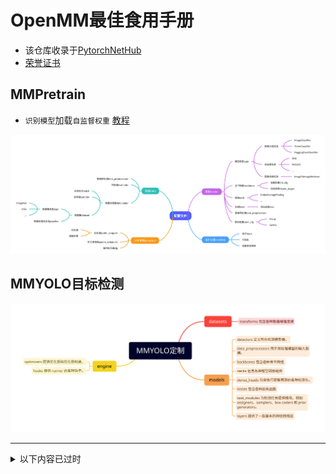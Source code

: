# OpenMM最佳食用手册

- 该仓库收录于[PytorchNetHub](https://github.com/bobo0810/PytorchNetHub)
- [荣誉证书 ](荣誉证书)




## MMPretrain
- `识别模型`加载`自监督权重`   [教程](MMPretrain/load_weight.md) 

![MMPretrain-导出](assets/MMPretrain-导出.jpg)

## MMYOLO目标检测

![MMYOLO定制](assets/MMYOLO定制.svg)

------


<details>
<summary>以下内容已过时</summary>
## MMClassification图像识别

![配置文件](assets/配置文件.svg)

<center>整体框架图</center>

[配置文件-官方教程](https://mmclassification.readthedocs.io/zh_CN/dev-1.x/user_guides/config.html)

优势

- 模型库：支持内置库、timm、huggingface
- 任务：支持单任务、多任务、TTA测试等

用法

- 启用timm模型库

  ```python
  model = dict(
      _delete_=True,
      type="TimmClassifier",
      model_name="swinv2_base_window16_256",
      pretrained=True, # timm接口参数
      loss=xxx,
      train_cfg=xxx,
  )
  ```

- 命令行改参数

  ```bash
  bash ./tools/dist_train.sh  xx.py  --amp  --cfg-options train_dataloader.batch_size=12
  ```



## MMSelfSup自监督

- 比较两个图像的相似度   [代码](MMSelfSup/cos/cosine.py)
- 自定义数据集训练  [代码](MMSelfSup/custom_data/readme.md)
</details>









